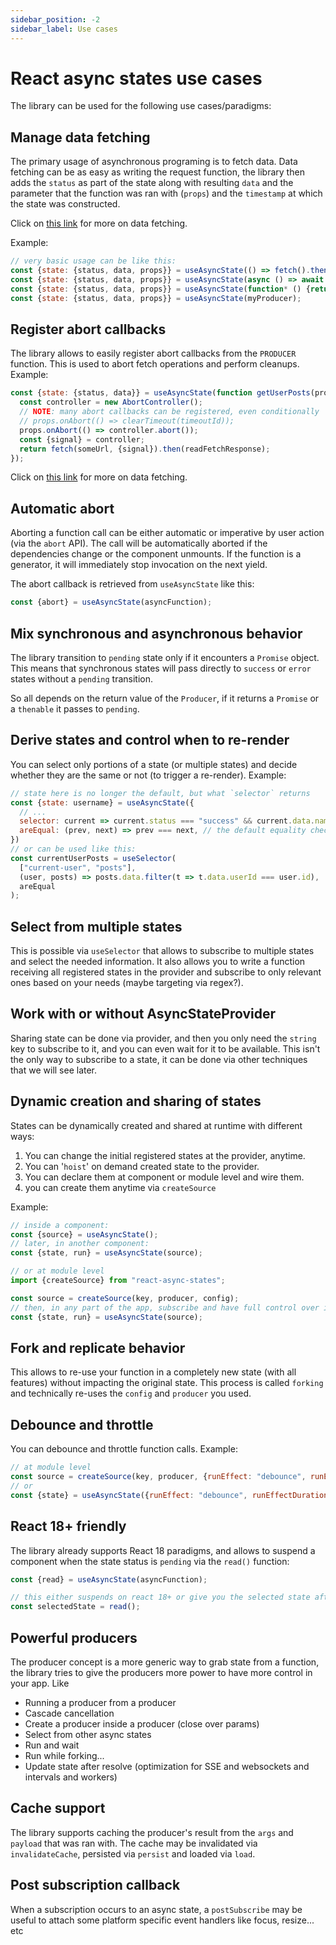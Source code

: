 ```yaml
---
sidebar_position: -2
sidebar_label: Use cases
---
```

# React async states use cases

The library can be used for the following use cases/paradigms:

## **Manage data fetching**
The primary usage of asynchronous programing is to fetch data.
Data fetching can be as easy as writing the request function, the library then 
adds the `status` as part of the state along with resulting `data` and the 
parameter that the function was ran with (`props`) and the `timestamp` at which
the state was constructed.

Click on [this link](/docs/faq/how-the-library-works) for more on data fetching.

Example:
```javascript
// very basic usage can be like this:
const {state: {status, data, props}} = useAsyncState(() => fetch().then());
const {state: {status, data, props}} = useAsyncState(async () => await fetch().then());
const {state: {status, data, props}} = useAsyncState(function* () {return yield fetch().then()});
const {state: {status, data, props}} = useAsyncState(myProducer);
```

## **Register abort callbacks**
The library allows to easily register abort callbacks from the `PRODUCER` function.
This is used to abort fetch operations and perform cleanups.
Example:
```javascript
const {state: {status, data}} = useAsyncState(function getUserPosts(props) {
  const controller = new AbortController();
  // NOTE: many abort callbacks can be registered, even conditionally
  // props.onAbort(() => clearTimeout(timeoutId));
  props.onAbort(() => controller.abort());
  const {signal} = controller;
  return fetch(someUrl, {signal}).then(readFetchResponse);
});
```

Click on [this link](/docs/faq/cancellations) for more on data fetching.

## **Automatic abort**
Aborting a function call can be either automatic or imperative by user action
(via the `abort` API). The call will be automatically aborted if the 
dependencies change or the component unmounts. If the function is a generator,
it will immediately stop invocation on the next yield.

The abort callback is retrieved from `useAsyncState` like this:
```javascript
const {abort} = useAsyncState(asyncFunction);
```

## **Mix synchronous and asynchronous behavior**
The library transition to `pending` state only if it encounters
a `Promise` object. This means that synchronous states will pass directly 
to `success` or `error` states without a `pending` transition.

So all depends on the return value of the `Producer`, if it returns a `Promise`
or  a `thenable` it passes to `pending`. 

## **Derive states and control when to re-render**
You can select only portions of a state (or multiple states) and
decide whether they are the same or not (to trigger a re-render).
Example:
```javascript
// state here is no longer the default, but what `selector` returns
const {state: username} = useAsyncState({
  // ...
  selector: current => current.status === "success" && current.data.name,
  areEqual: (prev, next) => prev === next, // the default equality check is by Object.is
})
// or can be used like this:
const currentUserPosts = useSelector(
  ["current-user", "posts"],
  (user, posts) => posts.data.filter(t => t.data.userId === user.id),
  areEqual
);
```
## **Select from multiple states**
This is possible via `useSelector` that allows to subscribe to multiple
states and select the needed information. It also allows you to write a function
receiving all registered states in the provider and subscribe to only relevant 
ones based on your needs (maybe targeting via regex?).

## **Work with or without AsyncStateProvider**
Sharing state can be done via provider, and then you only need the `string` key
to subscribe to it, and you can even wait for it to be available.
This isn't the only way to subscribe to a state, it can be done via other
techniques that we will see later.

## **Dynamic creation and sharing of states**
States can be dynamically created and shared at runtime with different ways:
   1. You can change the initial registered states at the provider, anytime.
   2. You can '`hoist`' on demand created state to the provider.
   3. You can declare them at component or module level and wire them.
   3. you can create them anytime via `createSource`
   
Example:
```javascript
// inside a component:
const {source} = useAsyncState();
// later, in another component:
const {state, run} = useAsyncState(source);

// or at module level
import {createSource} from "react-async-states";

const source = createSource(key, producer, config);
// then, in any part of the app, subscribe and have full control over it
const {state, run} = useAsyncState(source);
```
## **Fork and replicate behavior**
This allows to re-use your function in a completely new state (with all features)
without impacting the original state.
This process is called `forking` and technically re-uses the `config` and
`producer` you used.

## **Debounce and throttle**
You can debounce and throttle function calls. Example:

```javascript
// at module level
const source = createSource(key, producer, {runEffect: "debounce", runEffectDurationMs: 500});
// or
const {state} = useAsyncState({runEffect: "debounce", runEffectDurationMs: 500});
```

## **React 18+ friendly**
The library already supports React 18 paradigms, and allows to suspend a component when
the state status is `pending` via the `read()` function:
```javascript
const {read} = useAsyncState(asyncFunction);

// this either suspends on react 18+ or give you the selected state after warning you
const selectedState = read();
```

## **Powerful producers**
The producer concept is  a more generic way to grab
state from a function, the library tries to give the producers more power to have
more control in your app. Like
- Running a producer from a producer
- Cascade cancellation
- Create a producer inside a producer (close over params)
- Select from other async states
- Run and wait
- Run while forking...
- Update state after resolve (optimization for SSE and websockets and intervals and workers)

## **Cache support**
The library supports caching the producer's result from the `args` and
`payload` that was ran with.
The cache may be invalidated via `invalidateCache`, persisted via `persist` and
loaded via `load`.

## **Post subscription callback**
When a subscription occurs to an async state, a `postSubscribe` may be useful
to attach some platform specific event handlers like focus, resize... etc


